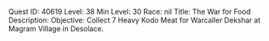 Quest ID: 40619
Level: 38
Min Level: 30
Race: nil
Title: The War for Food
Description: 
Objective: Collect 7 Heavy Kodo Meat for Warcaller Dekshar at Magram Village in Desolace.
